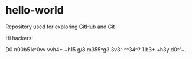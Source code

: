 # hello-world
Repository used for exploring GitHub and Git

Hi hackers!

D0 n00b5 k^0vv vvh4+ +h15 g/8 m355^g3 3v3^ ^^34^?
1 b3+ +h3y d0^'+.
